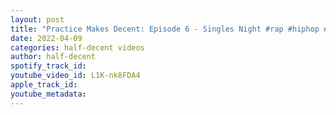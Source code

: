```yaml
---
layout: post
title: "Practice Makes Decent: Episode 6 - Singles Night #rap #hiphop #billmurray #livestream"
date: 2022-04-09
categories: half-decent videos
author: half-decent
spotify_track_id: 
youtube_video_id: L1K-nk8FDA4
apple_track_id: 
youtube_metadata: 
---
```

